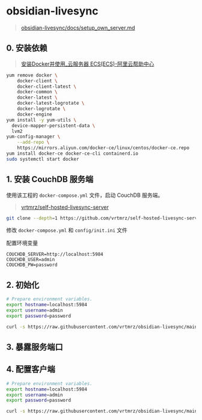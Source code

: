 # obsidian-livesync

> [obsidian-livesync/docs/setup_own_server.md](https://github.com/vrtmrz/obsidian-livesync/blob/main/docs/setup_own_server.md#2-run-couchdb-initsh-for-initialise)

## 0. 安装依赖

> [安装Docker并使用_云服务器 ECS(ECS)-阿里云帮助中心](https://help.aliyun.com/zh/ecs/use-cases/deploy-and-use-docker-on-alibaba-cloud-linux-2-instances?spm=5176.22414175.sslink.1.775b33actyjx4g)

```bash
yum remove docker \
    docker-client \
    docker-client-latest \
    docker-common \
    docker-latest \
    docker-latest-logrotate \
    docker-logrotate \
    docker-engine
yum install -y yum-utils \
  device-mapper-persistent-data \
  lvm2
yum-config-manager \
    --add-repo \
    https://mirrors.aliyun.com/docker-ce/linux/centos/docker-ce.repo
yum install docker-ce docker-ce-cli containerd.io
sudo systemctl start docker
```

## 1. 安装 CouchDB 服务端

使用该工程的 `docker-compose.yml` 文件，启动 CouchDB 服务端。

> [vrtmrz/self-hosted-livesync-server](https://github.com/vrtmrz/self-hosted-livesync-server/tree/main)

```bash
git clone --depth=1 https://github.com/vrtmrz/self-hosted-livesync-server.git
```

修改 `docker-compose.yml` 和 `config/init.ini` 文件

配置环境变量

```properties
COUCHDB_SERVER=http://localhost:5984
COUCHDB_USER=admin
COUCHDB_PW=password
```

## 2. 初始化

```bash
# Prepare environment variables.
export hostname=localhost:5984
export username=admin
export password=password

curl -s https://raw.githubusercontent.com/vrtmrz/obsidian-livesync/main/utils/couchdb/couchdb-init.sh | bash
```

## 3. 暴露服务端口

## 4. 配置客户端

```bash
# Prepare environment variables.
export hostname=localhost:5984
export username=admin
export password=password

curl -s https://raw.githubusercontent.com/vrtmrz/obsidian-livesync/main/utils/couchdb/couchdb-init.sh | bash
```
